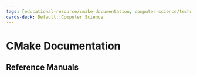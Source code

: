 ```yaml
---
tags: [educational-resource/cmake-documentation, computer-science/technology/cmake, study-note] 
cards-deck: Default::Computer Science
---
```


# CMake Documentation

## Reference Manuals
